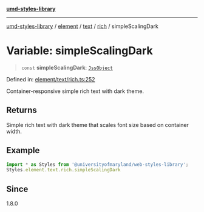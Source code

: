 [**umd-styles-library**](../../../../../../README.md)

***

[umd-styles-library](../../../../../../modules.md) / [element](../../../../../README.md) / [text](../../../README.md) / [rich](../README.md) / simpleScalingDark

# Variable: simpleScalingDark

> `const` **simpleScalingDark**: [`JssObject`](../../../../../../utilities/namespaces/transform/type-aliases/JssObject.md)

Defined in: [element/text/rich.ts:252](https://github.com/UMD-Digital/design-system/blob/ada30a44686a89a90941bbd44a6f156101fc9b44/packages/styles/source/element/text/rich.ts#L252)

Container-responsive simple rich text with dark theme.

## Returns

Simple rich text with dark theme that scales font size based on container width.

## Example

```typescript
import * as Styles from '@universityofmaryland/web-styles-library';
Styles.element.text.rich.simpleScalingDark
```

## Since

1.8.0
